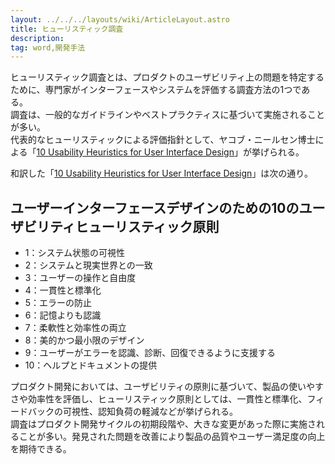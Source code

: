 ```yaml
---
layout: ../../../layouts/wiki/ArticleLayout.astro
title: ヒューリスティック調査
description:
tag: word,開発手法
---
```


ヒューリスティック調査とは、プロダクトのユーザビリティ上の問題を特定するために、専門家がインターフェースやシステムを評価する調査方法の1つである。  
調査は、一般的なガイドラインやベストプラクティスに基づいて実施されることが多い。  
代表的なヒューリスティックによる評価指針として、ヤコブ・ニールセン博士による「[10 Usability Heuristics for User Interface Design](https://www.nngroup.com/articles/ten-usability-heuristics/)」が挙げられる。  

和訳した「[10 Usability Heuristics for User Interface Design](https://www.nngroup.com/articles/ten-usability-heuristics/)」は次の通り。  

## ユーザーインターフェースデザインのための10のユーザビリティヒューリスティック原則
- 1：システム状態の可視性
- 2：システムと現実世界との一致
- 3：ユーザーの操作と自由度
- 4：一貫性と標準化
- 5：エラーの防止
- 6：記憶よりも認識
- 7：柔軟性と効率性の両立
- 8：美的かつ最小限のデザイン
- 9：ユーザーがエラーを認識、診断、回復できるように支援する
- 10：ヘルプとドキュメントの提供

プロダクト開発においては、ユーザビリティの原則に基づいて、製品の使いやすさや効率性を評価し、ヒューリスティック原則としては、一貫性と標準化、フィードバックの可視性、認知負荷の軽減などが挙げられる。  
調査はプロダクト開発サイクルの初期段階や、大きな変更があった際に実施されることが多い。発見された問題を改善により製品の品質やユーザー満足度の向上を期待できる。  

